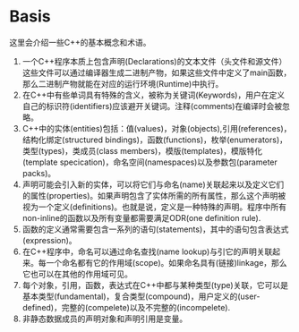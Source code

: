 # Basis

这里会介绍一些C++的基本概念和术语。

1. 一个C++程序本质上包含声明(Declarations)的文本文件（头文件和源文件）这些文件可以通过编译器生成二进制产物，如果这些文件中定义了main函数，那么二进制产物就能在对应的运行环境(Runtime)中执行。
2. 在C++中有些单词具有特殊的含义，被称为关键词(Keywords)，用户在定义自己的标识符(identifiers)应该避开关键词。注释(comments)在编译时会被忽略。
3. C++中的实体(entities)包括：值(values)，对象(objects),引用(references)，结构化绑定(structured bindings)，函数(functions)，枚举(enumerators)，类型(types)，类成员(class members)，模版(templates)，模版特化(template specication)，命名空间(namespaces)以及参数包(parameter packs)。
4. 声明可能会引入新的实体，可以将它们与命名(name)关联起来以及定义它们的属性(properties)。如果声明包含了实体所需的所有属性，那么这个声明被视为一个定义(definitions)。也就是说，定义是一种特殊的声明。程序中所有non-inline的函数以及所有变量都需要满足ODR(one definition rule).
5. 函数的定义通常需要包含一系列的语句(statements)，其中的语句包含表达式(expression)。
6. 在C++程序中，命名可以通过命名查找(name lookup)与引它的声明关联起来。每一个命名都有它的作用域(scope)。如果命名具有(链接)linkage，那么它也可以在其他的作用域可见。
7. 每个对象，引用，函数，表达式在C++中都与某种类型(type)关联，它可以是基本类型(fundamental)，复合类型(compound)，用户定义的(user-defined)，完整的(compelete)以及不完整的(incompelete).
8. 非静态数据成员的声明对象和声明引用是变量。
